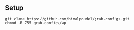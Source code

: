 ## Setup

```
git clone https://github.com/bimalpoudel/grab-configs.git
chmod -R 755 grab-configs/wp

```
